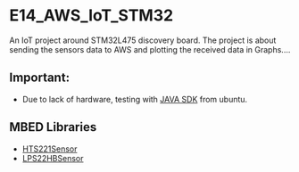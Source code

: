 # E14_AWS_IoT_STM32
An IoT project around STM32L475 discovery board. The project is about sending the sensors data to AWS and plotting the received data in Graphs....

## Important:

* Due to lack of hardware, testing with [JAVA SDK](https://github.com/aws/aws-iot-device-sdk-java) from ubuntu.

## MBED Libraries
* [HTS221Sensor](https://os.mbed.com/teams/ST/code/HTS221/)
* [LPS22HBSensor](https://os.mbed.com/teams/ST/code/LPS22HB/)
